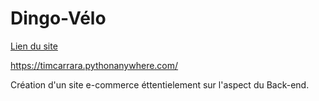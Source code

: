 # Dingo-Vélo
[Lien du site](https://timcarrara.pythonanywhere.com/)


https://timcarrara.pythonanywhere.com/

Création d'un site e-commerce éttentielement sur l'aspect du Back-end.
